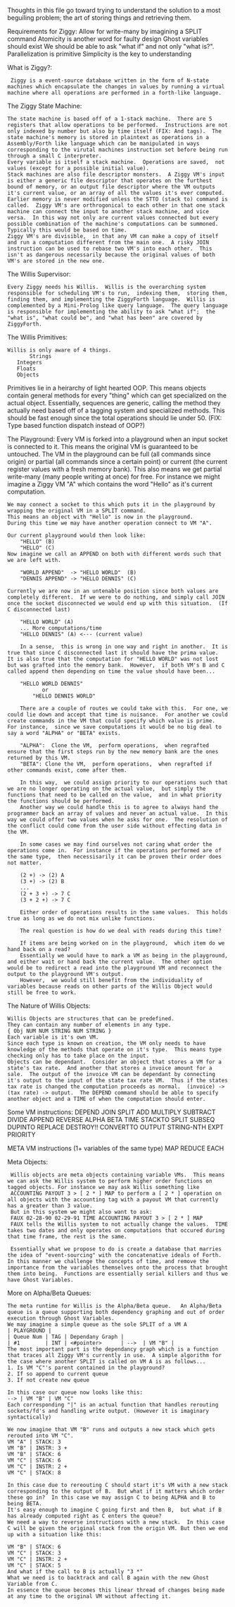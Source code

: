 Thoughts in this file go toward trying to understand the solution to a most beguiling problem;  the art of storing things and retrieving them.

Requirements for Ziggy:
	     Allow for write-many by imagining a SPLIT command
	     Atomicity is another word for faulty design
	     Ghost variables should exist
	     We should be able to ask "what if" and not only
	     	"what is?".
	     Parallelization is primitive
	     Simplicity is the key to understanding


What is Ziggy?:

     Ziggy is a event-source database written in the form of N-state machines which encapsulate the changes in values by running a virtual machine where all operations are performed in a forth-like language.

The Ziggy State Machine:

    The state machine is based off of a 1-stack machine.  There are 5 registers that allow operations to be performed.  Instructions are not only indexed by number but also by time itself (FIX: And tags).  The state machine's memory is stored in plaintext as operations in a Assembly/Forth like language which can be manipulated in ways corresponding to the virutal machines instruction set before being run through a small C interpreter.
    Every variable is itself a stack machine.  Operations are saved,  not values (except for a possible initial value).
    Stack machines are also file descriptor monsters.  A Ziggy VM's input is either a generic file descriptor that operates on the furthest bound of memory, or an output file descriptor where the VM outputs it's current value, or an array of all the values it's ever computed.  Earlier memory is never modified unless the STTO (stack to) command is called.  Ziggy VM's are orthrogonical to each other in that one stack machine can connect the input to another stack machine, and vice versa.  In this way not only are current values connected but every possible combination of the machine's computations can be summoned.
    Typically this would be based on time.
    Ziggy VM's are divisible,  in that any VM can make a copy of itself and run a computation different from the main one.  A risky JOIN instruction can be used to rebase two VM's into each other.  This isn't as dangerous necessarily because the original values of both VM's are stored in the new one.

The Willis Supervisor:

    Every Ziggy needs his Willis.  Willis is the overarching system responsible for scheduling VM's to run,  indexing them,  storing them,  finding them, and implementing the ZiggyForth language.  Willis is complemented by a Mini-Prolog like query language.  The query language is responsible for implementing the ability to ask "what if";  the "what is", "what could be", and "what has been" are covered by ZiggyForth.

The Willis Primitives:

    Willis is only aware of 4 things.
    	   Strings
	   Integers
	   Floats
	   Objects

   Primitives lie in a heirarchy of light hearted OOP.  This means objects contain general methods for every "thing" which can get specialized on the actual object.  Essentially,  sequences are generic,  calling the method they actually need based off of a tagging system and specialized methods.  This should be fast enough since the total operations should lie under 50. (FIX:  Type based function dispatch instead of OOP?)

The Playground:
    Every VM is forked into a playground when an input socket is connected to it.  This means the original VM is guaranteed to be untouched.  The VM in the playground can be full (all commands since origin) or partial (all commands since a certain point) or current (the current register values with a fresh memory bank).  This also means we get partial write-many (many people writing at once) for free.
    For instance we might imagine a Ziggy VM "A" which contains the word
    	"Hello" as it's current computation.

	We may connect a socket to this which puts it in the playground by wrapping the original VM in a SPLIT command.
	This means an object with "Hello" is now in the playground.
	During this time we may have another operation connect to VM "A".

	Our current playground would then look like:
	    "HELLO" (B)
	    "HELLO" (C)
	Now imagine we call an APPEND on both with different words such that we are left with.
	
	    "WORLD APPEND"  -> "HELLO WORLD"  (B)
	    "DENNIS APPEND" -> "HELLO DENNIS" (C)
	    
	Currently we are now in an untenable position since both values are completely different.  If we were to do nothing, and simply call JOIN once the socket disconnected we would end up with this situation.  (If C disconnected last)
	
	    "HELLO WORLD" (A)
	    ... More computations/time
	    "HELLO DENNIS" (A) <--- (current value)
	    
	    In a sense,  this is wrong in one way and right in another.  It is true that since C disconnected last it should have the prima value.  It is also true that the computation for "HELLO WORLD" was not lost but was grafted into the memory bank.  However,  if both VM's B and C called append then depending on time the value should have been...
	    
	    "HELLO WORLD DENNIS"
	    	   or
            "HELLO DENNIS WORLD"

	    There are a couple of routes we could take with this.  For one, we could lie down and accept that time is nuisance.  For another we could create commands in the VM that could specify which value is prime.  For instance,  since we save computations it would be no big deal to say a word "ALPHA" or "BETA" exists.
	    
	    "ALPHA":  Clone the VM,  perform operations,  when regrafted ensure that the first steps run by the new memory bank are the ones returned by this VM.
	    "BETA": Clone the VM,  perform operations,  when regrafted if other commands exist, come after them.

	    In this way,  we could assign priority to our operations such that we are no longer operating on the actual value,  but simply the functions that need to be called on the value,  and in what priority the functions should be performed.
	    Another way we could handle this is to agree to always hand the programmer back an array of values and never an actual value.  In this way we could offer two values when he asks for one.  The resolution of the conflict could come from the user side without effecting data in the VM.

	    In some cases we may find ourselves not caring what order the operations come in.  For instance if the operations performed are of the same type,  then necessisarily it can be proven their order does not matter.

	    (2 +) -> (2) A
	    (3 +) -> (2) B
	    ...
	    (2 + 3 +) -> 7 C
	    (3 + 2 +) -> 7 C

	    Either order of operations results in the same values.  This holds true as long as we do not mix unlike functions.

	    The real question is how do we deal with reads during this time?

	    If items are being worked on in the playground,  which item do we hand back on a read?
	    Essentially we would have to mark a VM as being in the playground, and either wait or hand back the current value.  The other option would be to redirect a read into the playground VM and reconnect the output to the playground VM's output.
	    However,  we would still benefit from the individuality of variables because reads on other parts of the Willis Object would still be free to work.

The Nature of Willis Objects:

    Willis Objects are structures that can be predefined.
    They can contain any number of elements in any type.
    { Obj NUM NUM STRING NUM STRING }
    Each variable is it's own VM.
    Since each type is known on creation, the VM only needs to have knowledge of the methods that operate on it's type.  This means type checking only has to take place on the input.
    Objects can be dependant.  Consider an object that stores a VM for a state's tax rate.  And another that stores a invoice amount for a sale.  The output of the invoice VM can be dependant by connecting it's output to the input of the state tax rate VM.  Thus if the states tax rate is changed the computation proceeds as normal.  (invoice) -> (tax rate) -> output.  The DEPEND command should be able to specify another object and a TIME of when the computation should enter.


Some VM instructions:
     DEPEND JOIN SPLIT ADD MULTIPLY SUBTRACT DIVIDE
     APPEND REVERSE ALPHA BETA TIME STACKTO SPLIT
     SUBSEQ DUPINTO REPLACE DESTROY!! CONVERTTO
     OUTPUT STRING-NTH EXPT PRIORITY

META VM instructions (1+ variables of the same type)
     MAP REDUCE EACH

Meta Objects:

     Willis objects are meta objects containing variable VMs.  This means we can ask the Willis system to perform higher order functions on tagged objects. For instance we may ask Willis something like
     ACCOUNTING PAYOUT 3 > [ 2 * ] MAP to perform a [ 2 * ] operation on all objects with the accounting tag with a payout VM that currently has a greater than 3 value.
     But in this system we might also want to ask:
     FAUX 02-28-90 02-29-91 TIME ACCOUNTING PAYOUT 3 > [ 2 * ] MAP
     FAUX tells the Willis system to not actually change the values.  TIME takes two dates and only operates on computations that occured during that time frame, the rest is the same.
     
     Essentially what we propose to do is create a database that marries the idea of "event-sourcing" with the concatenative ideals of Forth.  In this manner we challenge the concepts of time, and remove the importance from the variables themselves onto the process that brought them into being.  Functions are essentially serial killers and thus we have Ghost Variables.
    
	     

More on Alpha/Beta Queues:

	The meta runtime for Willis is the Alpha/Beta queue.   An Alpha/Beta queue is a queue supporting both dependency graphing and out of order execution through Ghost Variables.  
	We may imagine a simple queue as the sole SPLIT of a VM A
	| PLAYGROUND |
	| Queue Num | TAG | Dependany Graph |
	| #1	    | INT | <#pointer>	    | -->  | VM "B" |
	The most important part is the dependancy graph which is a function that traces all Ziggy VM's currently in use.  A simple algorithm for the case where another SPLIT is called on VM A is as follows...
	1. Is VM "C"'s parent contained in the playground? 
	2. If so append to current queue
	3. If not create new queue

	In this case our queue now looks like this:
	--> | VM "B" | VM "C"
	Each corresponding "|" is an actual function that handles rerouting sockets/fd's and handling write output. (However it is imaginary syntactically)
	
	We now imagine that VM "B" runs and outputs a new stack which gets rerouted into VM "C".  
	VM "A" | STACK: 3
	VM "B" | INSTR: 3 +
	VM "B" | STACK: 6
	VM "C" | STACK: 6
	VM "C" | INSTR: 2 +
	VM "C" | STACK: 8
	
	In this case due to rereouting C should start it's VM with a new stack corresponding to the output of B.  But what if it matters which order these go in?  In this case we may assign C to being ALPHA and B to being BETA. 
	It's easy enough to imagine C going first and then B,  but what if B has already computed right as C enters the queue?
	We need a way to reverse instructions with a new stack.  In this case C will be given the original stack from the origin VM. But then we end up with a situation like this:

	VM "B" | STACK: 6
	VM "C" | STACK: 3
	VM "C" | INSTR: 2 +
	VM "C" | STACK: 5
	And what if the call to B is actually "3 *"
	What we need is to backtrack and call B again with the new Ghost Variable from C.
	In essence the queue becomes this linear thread of changes being made at any time to the original VM without affecting it.  
